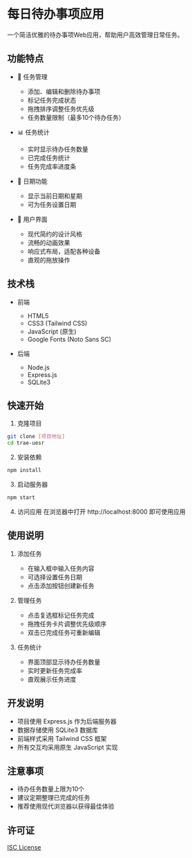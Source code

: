 # 每日待办事项应用

一个简洁优雅的待办事项Web应用，帮助用户高效管理日常任务。

## 功能特点

- 📝 任务管理
  - 添加、编辑和删除待办事项
  - 标记任务完成状态
  - 拖拽排序调整任务优先级
  - 任务数量限制（最多10个待办任务）

- 📊 任务统计
  - 实时显示待办任务数量
  - 已完成任务统计
  - 任务完成率进度条

- 📅 日期功能
  - 显示当前日期和星期
  - 可为任务设置日期

- 🎨 用户界面
  - 现代简约的设计风格
  - 流畅的动画效果
  - 响应式布局，适配各种设备
  - 直观的拖放操作

## 技术栈

- 前端
  - HTML5
  - CSS3 (Tailwind CSS)
  - JavaScript (原生)
  - Google Fonts (Noto Sans SC)

- 后端
  - Node.js
  - Express.js
  - SQLite3

## 快速开始

1. 克隆项目
```bash
git clone [项目地址]
cd trae-uesr
```

2. 安装依赖
```bash
npm install
```

3. 启动服务器
```bash
npm start
```

4. 访问应用
在浏览器中打开 http://localhost:8000 即可使用应用

## 使用说明

1. 添加任务
   - 在输入框中输入任务内容
   - 可选择设置任务日期
   - 点击添加按钮创建新任务

2. 管理任务
   - 点击复选框标记任务完成
   - 拖拽任务卡片调整优先级顺序
   - 双击已完成任务可重新编辑

3. 任务统计
   - 界面顶部显示待办任务数量
   - 实时更新任务完成率
   - 直观展示任务进度

## 开发说明

- 项目使用 Express.js 作为后端服务器
- 数据存储使用 SQLite3 数据库
- 前端样式采用 Tailwind CSS 框架
- 所有交互均采用原生 JavaScript 实现

## 注意事项

- 待办任务数量上限为10个
- 建议定期整理已完成的任务
- 推荐使用现代浏览器以获得最佳体验

## 许可证

[ISC License](LICENSE)
